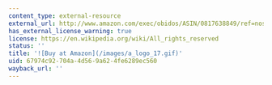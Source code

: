```yaml
---
content_type: external-resource
external_url: http://www.amazon.com/exec/obidos/ASIN/0817638849/ref=nosim/mitopencourse-20
has_external_license_warning: true
license: https://en.wikipedia.org/wiki/All_rights_reserved
status: ''
title: '![Buy at Amazon](/images/a_logo_17.gif)'
uid: 67974c92-704a-4d56-9a62-4fe6289ec560
wayback_url: ''
---
```

